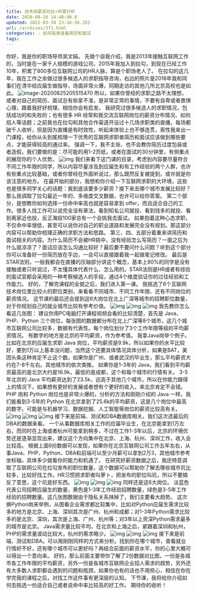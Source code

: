 ```yaml
---
title: 技术岗薪资对比+供需分析
date: 2020-08-26 14:40:40.0
updated: 2022-03-30 23:16:56.263
url: /archives/371.html
categories: - 如何高效准备简历和面试
tags: 
---
```




你好，我是你的职场导师吴文娟。 先做个自我介绍，我是2013年接触互联网工作的，当时是在一家千人规模的游戏公司，2015年我加入到拉勾，到现在已经工作10年，积累了800多位互联网公司的HR人脉，算是个职场老人了。 在拉勾的这几年，我在工作之余做过很多候选人的求职指导咨询，右边的照片是2018年我和同事们在清华给应届生做指导，场面非常火爆，同期走访的其他几所北京高校也是如此。 ![image-20200825205515470](https://images-aiyc-1301641396.cos.ap-guangzhou.myqcloud.com/20200826142108.png) 所以，如果你曾经的求职之路不太理想，或者对自己的简历、面试总有些拿不准，是非常正常的事情，不要有自卑或者畏惧心理，跟着我好好梳理，相信你会有启发。 我研究过很多候选人的求职情况，包括成功的和失败的；也有很多 HR 经常和我交流互联网岗位的薪资分布情况、如何招人等话题；之前我也在拉勾和其他合作渠道开设过十几场求职类的直播，每场都破千人收听，但是因为直播是有时效性，听起来体验上也不够连贯，索性我来出一门课程，给你从头到尾梳理一下优秀的互联网求职者简历和面试应该做到哪些要点，才能获得较高的通过率。 强调一下，我不主张、也不会教你简历过度包装或者造假，我们要做的是：尽可能的用1-2页纸，或者在面试的30分钟里，有侧重点的展现你的个人优势。 ![img](https://images-aiyc-1301641396.cos.ap-guangzhou.myqcloud.com/20200826141833.png) 我们来看下这门课的目录，考虑到内容要尽量符合不同工作年限的同学，所以内容尽量涉及到应届生和有工作经验的两个人群，也许有些重点比较基础，或者你曾经在外面听说过，那么既然反复被提到，或许就是你该注意的地方。 在最开始的部分，我想和你介绍一下互联网求职的大环境，这些也是很多同学关心的话题：我到底该要多少薪资？接下来去哪个城市发展比较好？那么我调取了拉勾最近一年的、多维度交叉数据，也许可以给你答案。 第二个部分，是想教你如何选择一份命中率高也就是容易拿到 offer，而且适合自己的工作。很多人找工作可以说完全没有章法，看到知名公司就投、看到钱多的就投、看到离家近也投，反正海投100家总有一个会挑我去面试。 如果抱着这种心态求职，不仅命中率很低，甚至可以说你对自己的职业道路和发展完全没有规划。那这部分内容可以帮助你梳理正确的求职方法和思路。 第三、四、五部分着重来讲简历和面试相关的内容。为什么简历不会被HR挑中，没有经验怎么写简历？一面之后为什么就凉凉了？面试应该怎么沟通比较好？最后要不要问什么问题？听到这个部分你可以准备好一份简历放在手边，一会可以直接跟着我一起做笔记修改。 最后是STAR法则，一般我都会在直播的压轴部分讲这个概念，基本上80%的同学是没有接触或者只听说过，不太懂具体代表什么、怎么用的。STAR法则是HR或者有经验的面试官都会采用的一种考察候选人的手段，通过4个维度验证你的过往经验和工作能力。 好的，了解完课程的全貌之后，我们进入第一课。 我挑选了6个互联网技术岗位里比较火的职位类别，来看看不同城市、不同工作年限、还有不同岗位的薪资情况。 这节课的最后还会提到这6大岗位在北上广深等城市的招聘职位数量，对于你规划自己的就业城市比较有参考价值。 ![img](https://images-aiyc-1301641396.cos.ap-guangzhou.myqcloud.com/20200826143113.png) ![img](https://images-aiyc-1301641396.cos.ap-guangzhou.myqcloud.com/20200826143333.png) ![img](https://images-aiyc-1301641396.cos.ap-guangzhou.myqcloud.com/20200826143338.png) 我先教你怎么看这几张图： 建议你用PC电脑打开课程视频会看的比较清楚，首先是 Java、PHP、Python 三个岗位，每张图的数据都分布在北上广深等8个城市，这几个城市互联网公司比较多，数据有代表性。每个岗位划分了3个工作年限等级的平均薪资情况。 有数字的地方是北京的平均薪资，作为参考值。 我拿Java岗举个例子。比如在北京的应届生求职 Java 岗位，平均薪资是9.9k，所以如果你的水平比较好，要到1万以上基本没问题，当然这个还要具体情况具体分析，如果是BAT，美团头条这种肯定不止这个数。如果你是广州、或者武汉的毕业生，那么平均薪资大约在7-8千左右。其他城市的依次类推。 如果你是1-3年的 Java，我们看到平均薪资最高的是北京大约是16.9k，最低的是成都，这个和每个城市的行情有关。 3-5年北京的 Java 平均薪资达到了23.5k，远高于其他几个城市，所以在你能力跟得上的情况下，如果想有更好的发展或者想有个更好的收入，来北京肯定不会错。 PHP 岗和 Python 岗位也是非常火爆的，分析的方法和刚刚介绍的 Java 一样。我们能看到3-5年的 Python 在北京拿到了25.6k的平均薪资，这是几个岗位中最高的数字。可能是与机器学习、数据挖掘、人工智能等岗位的薪资比较高有关。 ![img](https://images-aiyc-1301641396.cos.ap-guangzhou.myqcloud.com/20200826143343.png) ![img](https://images-aiyc-1301641396.cos.ap-guangzhou.myqcloud.com/20200826143347.png) ![img](https://images-aiyc-1301641396.cos.ap-guangzhou.myqcloud.com/20200826143351.png) 接下来是前端、测试和DBA数据库相关。我们这次选最后的DBA的数据来看。 一个从事数据库相关工作的应届毕业生，在北京能拿到1万左右，而同时在上海或者杭州可能拿到稍多，不过在工作1-3年以后，北京的环境优势还是逐渐显现出来，建议这个方向集中在北京、上海、杭州、深圳工作，收入会比较高。 根据上面6份数据可以发现，如果你在北京互联网公司工作五年左右，从事Java、PHP、Python、DBA和前端可以至少月薪可以拿到2万3，其他城市参考坐标轴，具体多少就看你的能力和机遇了。 在研究好薪资数据之后，我还特意调取了互联网公司在拉勾发布的职位数量，这个数据可以帮助你了解去哪些城市坑比较多，比较好找工作。HR习惯把求职者叫萝卜，把发布的职位叫坑，所以不要搞反了意思，这个坑是好东西。 ![img](https://images-aiyc-1301641396.cos.ap-guangzhou.myqcloud.com/20200826143356.png) ![img](https://images-aiyc-1301641396.cos.ap-guangzhou.myqcloud.com/20200826143400.png) ![img](https://images-aiyc-1301641396.cos.ap-guangzhou.myqcloud.com/20200826143404.png) 同样还是这6大岗位。 淡蓝色代表公司招聘应届生的数量，黄色是1-3年工作经验招聘数量，绿色是3-5年工作经验的招聘数量。这几张图数据由于隐私关系抹掉了，我们主要看大趋势。 这次换Python岗来举例，从图看企业需求都比较集中，比如对Python应届生需求比较多的地方是北京、上海、深圳其次是广州、杭州和成都；对1-3年Python需求比较多的是北京、深圳，其次是上海、广州、杭州等；对3年以上资深Python需求最多的城市是北京。 Java需求量比较平均，在北京和上海之后，紧跟着深圳和杭州，PHP的需求量波动比较大，杭州的需求略少。 ![img](https://images-aiyc-1301641396.cos.ap-guangzhou.myqcloud.com/20200826143409.png) ![img](https://images-aiyc-1301641396.cos.ap-guangzhou.myqcloud.com/20200826143413.png) ![img](https://images-aiyc-1301641396.cos.ap-guangzhou.myqcloud.com/20200826143417.png) 接下来是前端、测试和DBA。可以用刚刚同样的方式来分析。找到你在哪个城市，查看就业行情好不好，还有哪个城市可以更好吗？再结合前面的薪资水平，你的心里大概可以得出一个意向来。 好的，那么前面主要带你了解了2份数据对比图，一份是各城市各工作年限的平均薪资，另外一份是各城市互联网企业招人需求的趋势，另外还有大多数人求职都会遇到的问题和瓶颈，如果你也有的话也不用担心，相信在你在学完我的课程之后，对找工作这件事有更深层的认知。 下节课，我将给你介绍如何去挑选一份适合自己或者说命中率比较高的好工作。 期待你的收听！